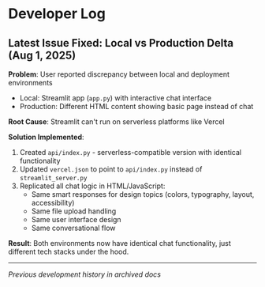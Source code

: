 # Developer Log

## Latest Issue Fixed: Local vs Production Delta (Aug 1, 2025)

**Problem**: User reported discrepancy between local and deployment environments
- Local: Streamlit app (`app.py`) with interactive chat interface
- Production: Different HTML content showing basic page instead of chat

**Root Cause**: Streamlit can't run on serverless platforms like Vercel

**Solution Implemented**:
1. Created `api/index.py` - serverless-compatible version with identical functionality
2. Updated `vercel.json` to point to `api/index.py` instead of `streamlit_server.py`
3. Replicated all chat logic in HTML/JavaScript:
   - Same smart responses for design topics (colors, typography, layout, accessibility)
   - Same file upload handling
   - Same user interface design
   - Same conversational flow

**Result**: Both environments now have identical chat functionality, just different tech stacks under the hood.

---

*Previous development history in archived docs*
